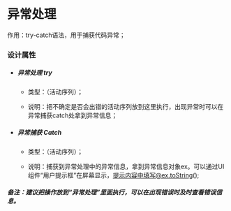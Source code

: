 # 异常处理

作用：try-catch语法，用于捕获代码异常；

### 设计属性

* ##### 异常处理 try

  * 类型：（活动序列）；

  * 说明：把不确定是否会出错的活动序列放到这里执行，出现异常时可以在异常捕获catch处拿到异常信息；
* ##### 异常捕获 Catch

  * 类型：（活动序列）；

  * 说明：捕获到异常处理中的异常信息，拿到异常信息对象ex。可以通过UI组件“用户提示框”在屏幕显示，提示内容中填写@ex.toString\(\);

##### 备注：建议把操作放到“异常处理”里面执行，可以在出现错误时及时查看错误信息。

##### 



